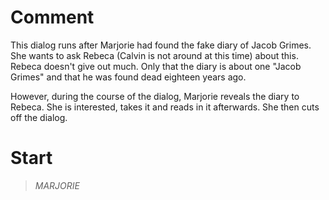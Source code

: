 # Comment

This dialog runs after Marjorie had found the fake diary of Jacob Grimes. She wants to ask Rebeca (Calvin is not around at this time) about this. Rebeca doesn't give out much. Only that the diary is about one "Jacob Grimes" and that he was found dead eighteen years ago.

However, during the course of the dialog, Marjorie reveals the diary to Rebeca. She is interested, takes it and reads in it afterwards. She then cuts off the dialog.

# Start

> *MARJORIE*
> 
> 

